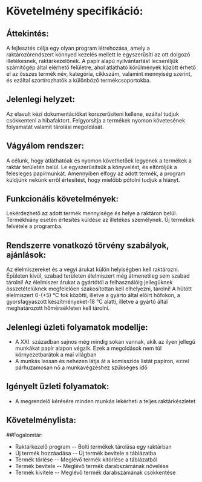 # Követelmény specifikáció:
## Áttekintés:
A fejlesztés célja egy olyan program létrehozása, amely a raktározórendszert könnyed kezelés mellett le egyszerűsíti az ott dolgozó illetékesnek, raktárkezelőnek. A papír alapú nyilvántartást lecseréljük számítógép által elérhető felületre, ahol átlátható körülmények között érhető el az összes termék név, kategória, cikkszám, valamint mennyiség szerint, és ezáltal szortírozhatók a különböző termékcsoportokba.
## Jelenlegi helyzet:
Az elavult kézi dokumentációkat korszerűsíteni kellene, ezáltal tudjuk csökkenteni a hibafaktort. Felgyorsítja a termékek nyomon követesének folyamatát valamit tárolási megoldását.
## Vágyálom rendszer:
A célunk, hogy átláthatóak és nyomon követhetőek legyenek a termékek a raktár területén belül. Le egyszerűsítsük a könyvelést, és eltöröljük a felesleges papírmunkát. Amennyiben elfogy az adott termék, a program küldjünk nekünk erről értesítést, hogy mielőbb pótolni tudjuk a hiányt.
## Funkcionális követelmények:
Lekérdezhető az adott termék mennyisége és helye a raktáron belül. Termékhiány esetén értesítés küldése az illetékes személynek. Új termékek felvétele a programba.
## Rendszerre vonatkozó törvény szabályok, ajánlások:
Az élelmiszereket és a vegyi árukat külön helyiségben kell raktározni. Épületen kívül, szabad területen élelmiszert még átmenetileg sem szabad tárolni! Az élelmiszer árukat a gyártótól a felhasználóig jellegüknek összetételüknek megfelelően szakosítottan kell elhelyezni, tárolni! A hűtött élelmiszert 0-(+5) °C fok közötti, illetve a gyártó által előírt hőfokon, a gyorsfagyaszott készítményeket-18 °C alatti, illetve a gyártó által meghatározott hőmérsékleten kell tárolni.
## Jelenlegi üzleti folyamatok modellje:
 - A XXI. században sajnos még mindig sokan vannak, akik az ilyen jellegű munkákat papír alapon végzik. Ezek a megoldások nem túl környezetbarátok a mai világban
 - A munkás lassan és nehezen látja át a komissziós listát papíron, ezzel párhuzamosan nő a munkavégzéshez szükséges idő
## Igényelt üzleti folyamatok: 
 - A megrendelő kérésére minden munkás lekérheti a teljes raktárkészletet
## Követelménylista:

##Fogalomtár:
 - Raktárkezelő program -- Bolti termékek tárolása egy raktárban
 - Új termék hozzáadása -- Új termék bevitele a táblázatba 
 - Termék törlése -- Meglévő termék kitörlése a táblázatból
 - Termék bevitele -- Meglévő termék darabszámának növelése
 - Termék kivitele -- Meglévő termék darabszámának csökkentése
